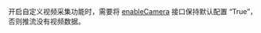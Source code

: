 <div class="mk-warning">

开启自定义视频采集功能时，需要将 [enableCamera](@enableCamera) 接口保持默认配置 “True”，否则推流没有视频数据。

</div>




